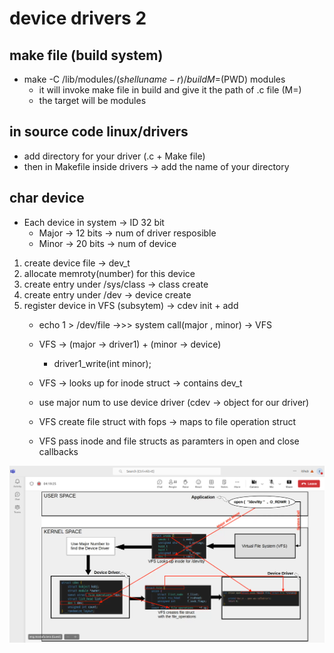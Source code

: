 # device drivers 2

## make file (build system)
-	make -C /lib/modules/$(shell uname -r)/build M=$(PWD) modules
    - it will invoke make file in build and give it the path of .c file (M=)
    - the target will be modules

## in source code linux/drivers
- add directory for your driver (.c + Make file)
- then in Makefile inside drivers -> add the name of your directory


## char device 
- Each device in system -> ID 32 bit
    - Major -> 12 bits -> num of driver resposible 
    - Minor -> 20 bits -> num of device

1. create device file -> dev_t
2. allocate memroty(number) for this device
3. create entry under /sys/class -> class create
4. create entry under /dev  -> device create
5. register device in VFS (subsytem) -> cdev init + add
    - echo 1 > /dev/file ->>> system call(major , minor) -> VFS 
    - VFS -> (major -> driver1) + (minor -> device)
        - driver1_write(int minor);

    - VFS -> looks up for inode struct -> contains dev_t
    - use major num to use device driver (cdev -> object for our driver)
    - VFS create file struct with fops -> maps to file operation struct
    - VFS pass inode and file structs as paramters in open and close callbacks

![my_image](image1.png)
